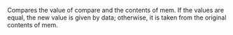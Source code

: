 Compares the value of compare and the contents of mem. If the values are equal, the new value is given by data; otherwise, it is taken from the original contents of mem.